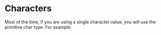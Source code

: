 # Characters

Most of the time, if you are using a single character value, you will use the primitive char type. For example:
